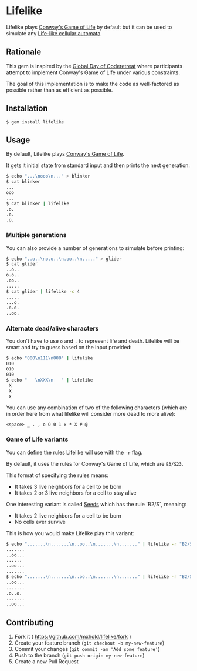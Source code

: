 # Lifelike

Lifelike plays [Conway's Game of
Life](https://en.wikipedia.org/wiki/Conway%27s_Game_of_Life) by default but it
can be used to simulate any [Life-like cellular
automata](https://en.wikipedia.org/wiki/Life-like_cellular_automaton).

## Rationale

This gem is inspired by the [Global Day of
Coderetreat](http://globalday.coderetreat.org/) where participants attempt to
implement Conway's Game of Life under various constraints.

The goal of this implementation is to make the code as well-factored as possible
rather than as efficient as possible.

## Installation

    $ gem install lifelike

## Usage

By default, Lifelike plays [Conway's Game of
Life](https://en.wikipedia.org/wiki/Conway%27s_Game_of_Life).

It gets it initial state from standard input and then prints the next generation:

```bash
$ echo "...\nooo\n..." > blinker
$ cat blinker
...
ooo
...
$ cat blinker | lifelike
.o.
.o.
.o.
```

### Multiple generations

You can also provide a number of generations to simulate before printing:

```bash
$ echo "..o..\no.o..\n.oo..\n....." > glider
$ cat glider
..o..
o.o..
.oo..
.....
$ cat glider | lifelike -c 4
.....
...o.
.o.o.
..oo.
```

### Alternate dead/alive characters

You don't have to use `o` and `.` to represent life and death.
Lifelike will be smart and try to guess based on the input provided:

```bash
$ echo "000\n111\n000" | lifelike
010
010
010
$ echo "   \nXXX\n   " | lifelike
 X
 X
 X
```

You can use any combination of two of the following characters (which are in
order here from what lifelike will consider more dead to more alive):

    <space> _ . , o O 0 1 x * X # @

### Game of Life variants

You can define the rules Lifelike will use with the `-r` flag.

By default, it uses the rules for Conway's Game of Life, which are `B3/S23`.

This format of specifying the rules means:

- It takes 3 live neighbors for a cell to be **b**orn
- It takes 2 or 3 live neighbors for a cell to **s**tay alive

One interesting variant is called
[Seeds](https://en.wikipedia.org/wiki/Seeds_(cellular_automaton)) which has the
rule `B2/S`, meaning:

- It takes 2 live neighbors for a cell to be born
- No cells ever survive

This is how you would make Lifelike play this variant:

```bash
$ echo ".......\n.......\n..oo..\n.......\n......." | lifelike -r "B2/S"
.......
..oo...
......
..oo...
.......
$ echo ".......\n.......\n..oo..\n.......\n......." | lifelike -r "B2/S" -c 2
..oo...
.......
.o..o.
.......
..oo...
```

## Contributing

1. Fork it ( https://github.com/mxhold/lifelike/fork )
2. Create your feature branch (`git checkout -b my-new-feature`)
3. Commit your changes (`git commit -am 'Add some feature'`)
4. Push to the branch (`git push origin my-new-feature`)
5. Create a new Pull Request
